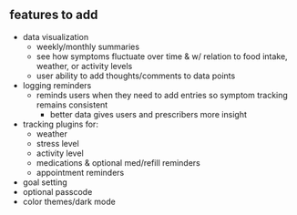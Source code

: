 ## features to add

* data visualization
  * weekly/monthly summaries
  * see how symptoms fluctuate over time & w/ relation to food intake, weather, or activity levels
  * user ability to add thoughts/comments to data points
* logging reminders
  * reminds users when they need to add entries so symptom tracking remains consistent
    * better data gives users and prescribers more insight
* tracking plugins for:
  * weather
  * stress level
  * activity level
  * medications & optional med/refill reminders
  * appointment reminders
* goal setting
* optional passcode
* color themes/dark mode

  
